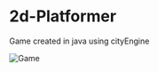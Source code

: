 # 2d-Platformer
Game created in java using cityEngine

![Game](https://github.com/MartinsonYan/2d-Platformer/assets/104784410/9842bcbc-6362-49e8-84ba-0c7f8e6fdd97)
